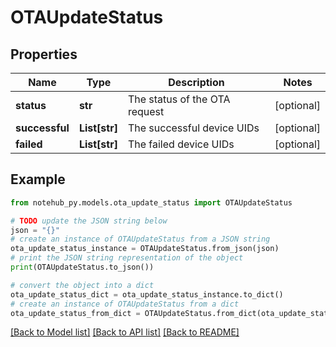 # OTAUpdateStatus


## Properties

Name | Type | Description | Notes
------------ | ------------- | ------------- | -------------
**status** | **str** | The status of the OTA request | [optional] 
**successful** | **List[str]** | The successful device UIDs | [optional] 
**failed** | **List[str]** | The failed device UIDs | [optional] 

## Example

```python
from notehub_py.models.ota_update_status import OTAUpdateStatus

# TODO update the JSON string below
json = "{}"
# create an instance of OTAUpdateStatus from a JSON string
ota_update_status_instance = OTAUpdateStatus.from_json(json)
# print the JSON string representation of the object
print(OTAUpdateStatus.to_json())

# convert the object into a dict
ota_update_status_dict = ota_update_status_instance.to_dict()
# create an instance of OTAUpdateStatus from a dict
ota_update_status_from_dict = OTAUpdateStatus.from_dict(ota_update_status_dict)
```
[[Back to Model list]](../README.md#documentation-for-models) [[Back to API list]](../README.md#documentation-for-api-endpoints) [[Back to README]](../README.md)


